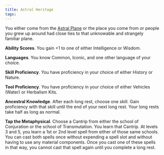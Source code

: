 ```yaml
---
title: Astral Heritage
tags:
---
```


You either come from the [Astral Plane](../../../place/plane/transitive/astral.md) or the place you come from or people you grew up around had close ties to that unknowable and strangely familiar plane.

**Ability Scores**. You gain +1 to one of either Intelligence or Wisdom.

**Languages**. You know Common, Iconic, and one other language of your choice.

**Skill Proficiency**. You have proficiency in your choice of either History or Nature.

**Tool Proficiency**. You have proficiency in your choice of either Vehicles (Water) or Herbalism Kits.

**Ancestral Knowledge**. After each long rest, choose one skill. Gain proficiency with that skill until the end of your next long rest. Your long rests take half as long as normal.

**Tap the Metaphysical**. Choose a Cantrip from either the school of Conjuration or the school of Transmutation. You learn that Cantrip. At levels 3 and 5, you learn a 1st or 2nd level spell from either of those same schools. You can cast both spells once without expending a spell slot and without having to use any material components. Once you cast one of these spells in that way, you cannot cast that spell again until you complete a long rest.
